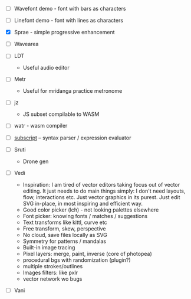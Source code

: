 * [ ] Wavefont demo - font with bars as characters
* [ ] Linefont demo - font with lines as characters
* [x] Sprae - simple progressive enhancement
* [ ] Wavearea
* [ ] LDT
  * Useful audio editor
* [ ] Metr
  * Useful for mridanga practice metronome
* [ ] jz
  * JS subset compilable to WASM
* [ ] watr - wasm compiler
* [ ] [subscript]() – syntax parser / expression evaluator
* [ ] Sruti
  * Drone gen
* [ ] Vedi
  * Inspiration: I am tired of vector editors taking focus out of vector editing. It just needs to do main things simply: I don't need layouts, flow, interactions etc. Just vector graphics in its purest. Just edit SVG in-place, in most inspiring and efficient way.
  * Good color picker (lch) - not looking palettes elsewhere
  * Font picker: knowing fonts / matches / suggestions
  * Text transforms like kittl, curve etc
  * Free transform, skew, perspective
  * No cloud, save files locally as SVG
  * Symmetry for patterns / mandalas
  * Built-in image tracing
  * Pixel layers: merge, paint, inverse (core of photopea)
  * procedural bgs with randomization (plugin?)
  * multiple strokes/outlines
  * Images filters: like pxlr
  * vector network wo bugs

* [ ] Vani
